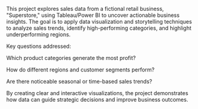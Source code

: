 This project explores sales data from a fictional retail business, "Superstore," using Tableau/Power BI to uncover actionable business insights. The goal is to apply data visualization and storytelling techniques to analyze sales trends, identify high-performing categories, and highlight underperforming regions.

Key questions addressed:

Which product categories generate the most profit?

How do different regions and customer segments perform?

Are there noticeable seasonal or time-based sales trends?

By creating clear and interactive visualizations, the project demonstrates how data can guide strategic decisions and improve business outcomes.

